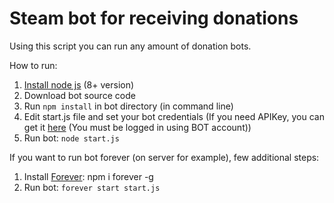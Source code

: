 # Steam bot for receiving donations
Using this script you can run any amount of donation bots.

How to run:
1. [Install node js](https://nodejs.org/en/) (8+ version)
2. Download bot source code
3. Run ```npm install``` in bot directory (in command line)
4. Edit start.js file and set your bot credentials (If you need APIKey, you can get it [here](https://steamcommunity.com/dev/apikey) (You must be logged in using BOT account))
5. Run bot: ```node start.js```

If you want to run bot forever (on server for example), few additional steps:
1. Install [Forever](https://www.npmjs.com/package/forever): npm i forever -g
2. Run bot: ```forever start start.js```